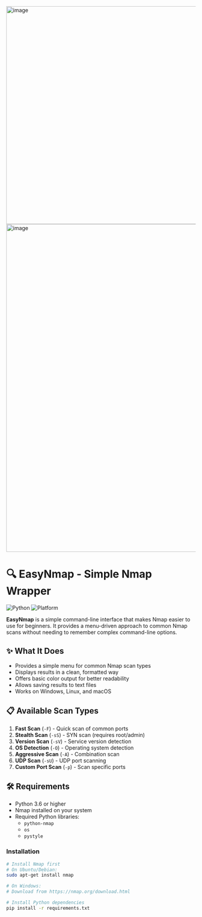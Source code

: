 <img width="789" height="579" alt="image" src="https://github.com/user-attachments/assets/0962b7b5-cdb1-4e2e-9ef7-1a760731e332" />
<img width="795" height="871" alt="image" src="https://github.com/user-attachments/assets/cc78aed2-03d7-4a05-b1cd-cfc8617861e3" />


# 🔍 EasyNmap - Simple Nmap Wrapper

![Python](https://img.shields.io/badge/Python-3.6%2B-blue)
![Platform](https://img.shields.io/badge/Platform-Windows%2C%20Linux%2C%20macOS-lightgrey)

**EasyNmap** is a simple command-line interface that makes Nmap easier to use for beginners. It provides a menu-driven approach to common Nmap scans without needing to remember complex command-line options.

## ✨ What It Does

- Provides a simple menu for common Nmap scan types
- Displays results in a clean, formatted way
- Offers basic color output for better readability
- Allows saving results to text files
- Works on Windows, Linux, and macOS

## 📋 Available Scan Types

1. **Fast Scan** (`-F`) - Quick scan of common ports
2. **Stealth Scan** (`-sS`) - SYN scan (requires root/admin)
3. **Version Scan** (`-sV`) - Service version detection
4. **OS Detection** (`-O`) - Operating system detection
5. **Aggressive Scan** (`-A`) - Combination scan
6. **UDP Scan** (`-sU`) - UDP port scanning
7. **Custom Port Scan** (`-p`) - Scan specific ports

## 🛠️ Requirements

- Python 3.6 or higher
- Nmap installed on your system
- Required Python libraries:
  - `python-nmap`
  - `os`
  - `pystyle`

### Installation

```bash
# Install Nmap first
# On Ubuntu/Debian:
sudo apt-get install nmap

# On Windows:
# Download from https://nmap.org/download.html

# Install Python dependencies
pip install -r requirements.txt
